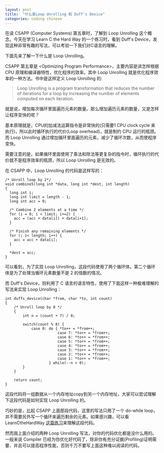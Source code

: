 ```yaml
---
layout: post
title:  "什么是Loop Unrolling 和 Duff's Device"
categories: coding chinese
---
```


在读 CSAPP (Computer Systems) 第五章时，了解到 Loop Unrolling
这个概念。今天在学习 Learn C the Hard Way 的一个练习时，看到 Duff's Device，发现这种非常有趣的写法，可以考验一下我们对C语言的理解。

下面先来了解一下什么是 Loop Unrolling。

CSAPP 第五章是 \<Optimizing Program Performance\>，主要内容是讲怎样根据 CPU 原理和编译器特性，优化程序的效率。其中 Loop Unrolling 就是优化程序效率的一种方法。书中是这样定义 Loop Unrolling 的:

> Loop Unrolling is a program transformation that reduces the number of iterations for a loop by increasing the number of elements computed on each iteration.

就是说，增加每次循环里面遍历元素的数量。那么增加遍历元素的数量，又是怎样让程序变快的呢？

基本原理就是，CPU的加减法运算指令是非常快的(只需要1 CPU clock cycle 来执行)，所以此时循环执行的代价(Loop overhead)，就是制约 CPU 运行的瓶颈。而 Loop Unrolling 通过增加循环里面遍历的元素，减少了循环次数，从而使程序变快。

需要注意的是，如果循环里面使用了乘法和除法等更复杂的指令时，循环执行的代价就不是程序效率的瓶颈，所以 Loop Unrolling 是无效的。

在 CSAPP 中，Loop Unrolling 的代码是这样写的：

    /* Unroll loop by 2*/
    void combine5(long int *data, long int *dest, int length)
    {
      long int i;
      long int limit = length - 1;
      long int acc = 0;

      /* Combine 2 elements at a time */
      for (i = 0; i < limit; i+=2) {
        acc = (acc + data[i]) + data[i+1];
      }

      /* Finish any remaining elements */
      for (; i< length; i++) {
        acc = acc + data[i];
      }

      *dest = acc;
    }

可以看到，为了实现 Loop Unrolling，这段代码使用了两个循环体。第二个循环体是为了处理当循环元素数量不是 2 的倍数的情况。

而 Duff's Device，则利用了 C 语言的语言特性，使用了下面这样一种极难理解的写法来实现 Loop Unrolling：

    int duffs_device(char *from, char *to, int count)
    {
        /* Unroll loop by 8 */
        {
            int n = (count + 7) / 8;

            switch(count % 8) {
                case 0: do { *to++ = *from++;
                            case 7: *to++ = *from++;
                            case 6: *to++ = *from++;
                            case 5: *to++ = *from++;
                            case 4: *to++ = *from++;
                            case 3: *to++ = *from++;
                            case 2: *to++ = *from++;
                            case 1: *to++ = *from++;
                        } while(--n > 0);
            }
        }

        return count;
    }

这段代码将一组数据从一个内存地址copy到另一个内存地址，大家可以尝试理解下这段代码是如何实现 Loop Unrolling 的。

巧妙的是，比起 CSAPP 上面那段代码，这里的写法只用了一个 do-while loop，并不需要另外写一个循环来遍历剩余的元素。如果感兴趣，可以看 LearnCtheHardWay [这篇练习](http://c.learncodethehardway.org/book/ex23.html)来理解这段代码。

然而我上面介绍的两种 Loop Unrolling 写法，对你的代码优化都是没什么用的。一般来说 Compiler 已经为你优化好代码了，除非你有充分证据(Profiling)证明需要、并且可以提高程序性能，否则千万不要写上面这种难以阅读的代码。
